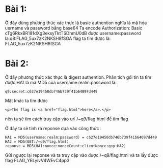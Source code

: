 # Bài 1:
Ở đây dùng phương thức xác thực là basic authention nghĩa là mã hóa uername và password bằng base64
Ta encode Authorization: Basic cTg6RkxBR181dXg3eksyTktTSDhmU0dB được username:password la:q8:FLAG_5ux7zK2NKSH8fSGA
flag ta tìm được là: FLAG_5ux7zK2NKSH8fSGA
	
# Bài 2:
Ở đây phương thức xác thực là digest authention. Phân tích gói tin ta tìm được HA1 là mã MD5 của username:realm:password là:

    q9:secret:c627e19450db746b739f41b64097d449

Mặt khác ta tìm được 

    <p>The flag is <a href="flag.html">here</a>.</p> 

nên ta sẽ tìm cách truy cập vào url /~q9/flag.html để  tìm flag

Ở đây ta sẽ tính ra reponse dựa vào công thức : 

    HA1 = MD5(username:realm:password) = c627e19450db746b739f41b64097d449
    HA2 = MD5(GET:/~q9/flag.html)
    reponse = MD5(HA1:nonce:nonceCount:clientNonce:qop:HA2)
	
Gửi ngược lại reponse và ta truy cập vào được /~q9/flag.html và ta lấy được flag FLAG_YBLyivV4WEvC4pp3

